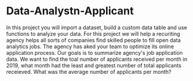 # Data-Analystn-Applicant

In this project you will import a dataset, build a custom data table and use functions to analyze your data. For this project we will help a recuriting agency helps all sorts of companies find skilled people to fill open data analytics jobs.
The agency has aked your team to optimize its online application process. Our goals is to summarize agency's job application data. We want to find the toal number of applicants received per month in 2019, what month had the least and greatest number of total applicants receieved. What was the average number of applicants per month?
